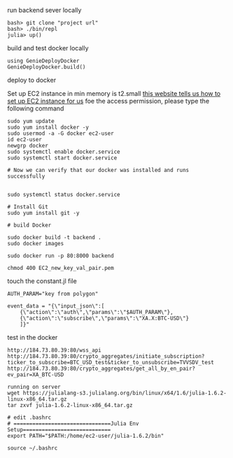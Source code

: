 run backend sever locally 
```
bash> git clone "project url"
bash> ./bin/repl
julia> up()
```
build and test docker locally
```
using GenieDeployDocker
GenieDeployDocker.build()
```

deploy to docker

Set up EC2 instance in min memory is t2.small
[this website tells us how to set up EC2 instance for us](https://genieframework.github.io/Genie.jl/dev/guides/Deploying_Genie_Apps_On_AWS.html)
foe the access permission, please type the following command

```
sudo yum update
sudo yum install docker -y
sudo usermod -a -G docker ec2-user
id ec2-user
newgrp docker
sudo systemctl enable docker.service
sudo systemctl start docker.service

# Now we can verify that our docker was installed and runs successfully


sudo systemctl status docker.service

# Install Git
sudo yum install git -y

# build Docker

sudo docker build -t backend .
sudo docker images 

sudo docker run -p 80:8000 backend
```


```
chmod 400 EC2_new_key_val_pair.pem
```

touch the constant.jl file 
```
AUTH_PARAM="key from polygon"

event_data = "{\"input_json\":[
    {\"action\":\"auth\",\"params\":\"$AUTH_PARAM\"},
    {\"action\":\"subscribe\",\"params\":\"XA.X:BTC-USD\"}
    ]}"
```

test in the docker 
```
http://184.73.80.39:80/wss_api
http://184.73.80.39:80/crypto_aggregates/initiate_subscription?ticker_to_subscribe=BTC_USD_test&ticker_to_unsubscribe=TVVSDV_test
http://184.73.80.39:80/crypto_aggregates/get_all_by_en_pair?ev_pair=XA_BTC-USD
```

```
running on server
wget https://julialang-s3.julialang.org/bin/linux/x64/1.6/julia-1.6.2-linux-x86_64.tar.gz
tar zxvf julia-1.6.2-linux-x86_64.tar.gz

# edit .bashrc
# ===============================Julia Env Setup============================
export PATH="$PATH:/home/ec2-user/julia-1.6.2/bin"

source ~/.bashrc
```